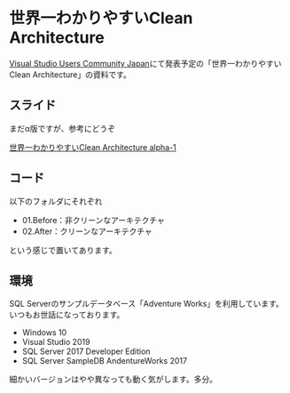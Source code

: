 # 世界一わかりやすいClean Architecture

[Visual Studio Users Community Japan](https://vsuc.connpass.com/event/143114/)にて発表予定の「世界一わかりやすいClean Architecture」の資料です。

## スライド

まだα版ですが、参考にどうぞ

[世界一わかりやすいClean Architecture alpha-1](https://www.slideshare.net/AtsushiNakamura4/easiest-clean-architecture-alpha1)

## コード

以下のフォルダにそれぞれ

- 01.Before：非クリーンなアーキテクチャ
- 02.After：クリーンなアーキテクチャ

という感じで置いてあります。

## 環境

SQL Serverのサンプルデータベース「Adventure Works」を利用しています。いつもお世話になっております。

* Windows 10
* Visual Studio 2019
* SQL Server 2017 Developer Edition
* SQL Server SampleDB AndentureWorks 2017

細かいバージョンはやや異なっても動く気がします。多分。

